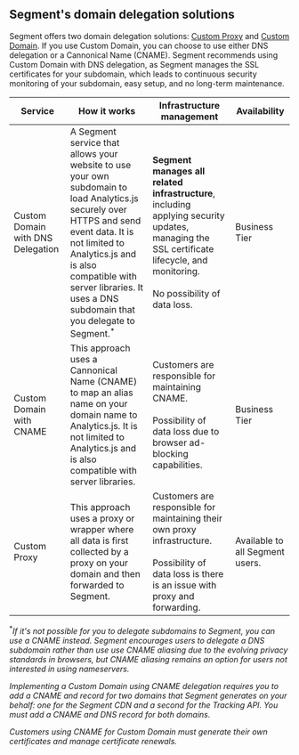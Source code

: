 ## Segment's domain delegation solutions

Segment offers two domain delegation solutions: [Custom Proxy](/docs/connections/sources/catalog/libraries/website/javascript/custom-proxy) and [Custom Domain](/docs/connections/sources/custom-domain). If you use Custom Domain, you can choose to use either DNS delegation or a Cannonical Name (CNAME). Segment recommends using Custom Domain with DNS delegation, as Segment manages the SSL certificates for your subdomain, which leads to continuous security monitoring of your subdomain, easy setup, and no long-term maintenance. 

| Service | How it works | Infrastructure management | Availability |
| ------- | ------------ | ------------------------- | ------------ | 
| Custom Domain with DNS Delegation | A Segment service that allows your website to use your own subdomain to load Analytics.js securely over HTTPS and send event data. It is not limited to Analytics.js and is also compatible with server libraries. It uses a DNS subdomain that you delegate to Segment.<sup>*</sup> | **Segment manages all related infrastructure**, including applying security updates, managing the SSL certificate lifecycle, and monitoring. <br><br> No possibility of data loss. | Business Tier |
| Custom Domain with CNAME | This approach uses a Cannonical Name (CNAME) to map an alias name on your domain name to Analytics.js. It is not limited to Analytics.js and is also compatible with server libraries. | Customers are responsible for maintaining CNAME. <br><br> Possibility of data loss due to browser ad-blocking capabilities. | Business Tier |  
| Custom Proxy | This approach uses a proxy or wrapper where all data is first collected by a proxy on your domain and then forwarded to Segment. | Customers are responsible for maintaining their own proxy infrastructure. <br><br> Possibility of data loss is there is an issue with proxy and forwarding. | Available to all Segment users. | 


<sup>*</sup>_If it's not possible for you to delegate subdomains to Segment, you can use a CNAME instead. Segment encourages users to delegate a DNS subdomain rather than use use CNAME aliasing due to the evolving privacy standards in browsers, but CNAME aliasing remains an option for users not interested in using nameservers._

_Implementing a Custom Domain using CNAME delegation requires you to add a CNAME and record for two domains that Segment generates on your behalf: one for the Segment CDN and a second for the Tracking API. You must add a CNAME and DNS record for both domains._ 

_Customers using CNAME for Custom Domain must generate their own certificates and manage certificate renewals._